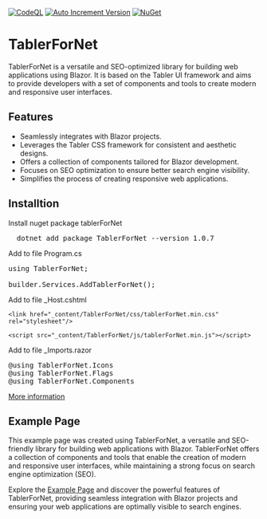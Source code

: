 [![CodeQL](https://github.com/Nix1983/TablerForNet/actions/workflows/github-code-scanning/codeql/badge.svg)](https://github.com/Nix1983/TablerForNet/actions/workflows/github-code-scanning/codeql)
[![Auto Increment Version](https://github.com/Nix1983/TablerForNet/actions/workflows/dotnet.yml/badge.svg)](https://github.com/Nix1983/TablerForNet/actions/workflows/dotnet.yml)
<a href="https://www.nuget.org/packages/TablerForNet/" target="_blank" rel="noopener noreferrer">
    <img alt="NuGet" src="https://img.shields.io/nuget/v/TablerForNet.svg">
</a> 

# TablerForNet

TablerForNet is a versatile and SEO-optimized library for building web applications using Blazor. It is based on the Tabler UI framework and aims to provide developers with a set of components and tools to create modern and responsive user interfaces.

## Features

- Seamlessly integrates with Blazor projects.
- Leverages the Tabler CSS framework for consistent and aesthetic designs.
- Offers a collection of components tailored for Blazor development.
- Focuses on SEO optimization to ensure better search engine visibility.
- Simplifies the process of creating responsive web applications.

## Installtion

Install nuget package tablerForNet
<pre>
  dotnet add package TablerForNet --version 1.0.7
</pre>

Add to file Program.cs
<pre>
using TablerForNet;

builder.Services.AddTablerForNet(); 
</pre>


Add to file _Host.cshtml

`<link href="_content/TablerForNet/css/tablerForNet.min.css" rel="stylesheet"/>`

`<script src="_content/TablerForNet/js/tablerForNet.min.js"></script>`


Add to file _Imports.razor
<pre>
@using TablerForNet.Icons
@using TablerForNet.Flags
@using TablerForNet.Components
</pre>

[More information](https://ghostlyInc.com/en-US/tabler-for-net-and-balzor-usage/)
  
## Example Page

This example page was created using TablerForNet, a versatile and SEO-friendly library for building web applications with Blazor. TablerForNet offers a collection of components and tools that enable the creation of modern and responsive user interfaces, while maintaining a strong focus on search engine optimization (SEO).

Explore the [Example Page](https://ghostlyInc.com) and discover the powerful features of TablerForNet, providing seamless integration with Blazor projects and ensuring your web applications are optimally visible to search engines.


